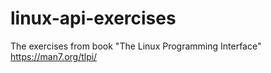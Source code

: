 # linux-api-exercises
The exercises from book "The Linux Programming Interface" https://man7.org/tlpi/
